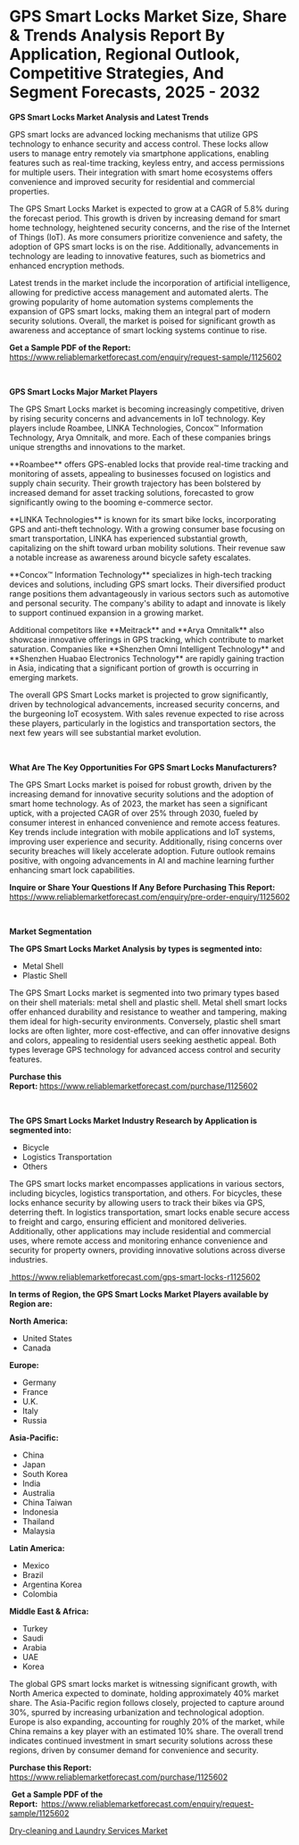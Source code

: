 <p><h1>GPS Smart Locks Market Size, Share & Trends Analysis Report By Application, Regional Outlook, Competitive Strategies, And Segment Forecasts, 2025 - 2032</h1></p><p><strong>GPS Smart Locks Market Analysis and Latest Trends</strong></p>
<p><p>GPS smart locks are advanced locking mechanisms that utilize GPS technology to enhance security and access control. These locks allow users to manage entry remotely via smartphone applications, enabling features such as real-time tracking, keyless entry, and access permissions for multiple users. Their integration with smart home ecosystems offers convenience and improved security for residential and commercial properties.</p><p>The GPS Smart Locks Market is expected to grow at a CAGR of 5.8% during the forecast period. This growth is driven by increasing demand for smart home technology, heightened security concerns, and the rise of the Internet of Things (IoT). As more consumers prioritize convenience and safety, the adoption of GPS smart locks is on the rise. Additionally, advancements in technology are leading to innovative features, such as biometrics and enhanced encryption methods.</p><p>Latest trends in the market include the incorporation of artificial intelligence, allowing for predictive access management and automated alerts. The growing popularity of home automation systems complements the expansion of GPS smart locks, making them an integral part of modern security solutions. Overall, the market is poised for significant growth as awareness and acceptance of smart locking systems continue to rise.</p></p>
<p><strong>Get a Sample PDF of the Report:&nbsp;</strong> <a href="https://www.reliablemarketforecast.com/enquiry/request-sample/1125602?utm_campaign=2195&utm_medium=2&utm_source=Github&utm_content=ia&utm_term=09022025&utm_id=gps-smart-locks">https://www.reliablemarketforecast.com/enquiry/request-sample/1125602</a></p>
<p>&nbsp;</p>
<p><strong>GPS Smart Locks Major Market Players</strong></p>
<p><p>The GPS Smart Locks market is becoming increasingly competitive, driven by rising security concerns and advancements in IoT technology. Key players include Roambee, LINKA Technologies, Concox™ Information Technology, Arya Omnitalk, and more. Each of these companies brings unique strengths and innovations to the market.</p><p>**Roambee** offers GPS-enabled locks that provide real-time tracking and monitoring of assets, appealing to businesses focused on logistics and supply chain security. Their growth trajectory has been bolstered by increased demand for asset tracking solutions, forecasted to grow significantly owing to the booming e-commerce sector.</p><p>**LINKA Technologies** is known for its smart bike locks, incorporating GPS and anti-theft technology. With a growing consumer base focusing on smart transportation, LINKA has experienced substantial growth, capitalizing on the shift toward urban mobility solutions. Their revenue saw a notable increase as awareness around bicycle safety escalates.</p><p>**Concox™ Information Technology** specializes in high-tech tracking devices and solutions, including GPS smart locks. Their diversified product range positions them advantageously in various sectors such as automotive and personal security. The company's ability to adapt and innovate is likely to support continued expansion in a growing market.</p><p>Additional competitors like **Meitrack** and **Arya Omnitalk** also showcase innovative offerings in GPS tracking, which contribute to market saturation. Companies like **Shenzhen Omni Intelligent Technology** and **Shenzhen Huabao Electronics Technology** are rapidly gaining traction in Asia, indicating that a significant portion of growth is occurring in emerging markets.</p><p>The overall GPS Smart Locks market is projected to grow significantly, driven by technological advancements, increased security concerns, and the burgeoning IoT ecosystem. With sales revenue expected to rise across these players, particularly in the logistics and transportation sectors, the next few years will see substantial market evolution.</p></p>
<p>&nbsp;</p>
<p><strong>What Are The Key Opportunities For GPS Smart Locks Manufacturers?</strong></p>
<p><p>The GPS Smart Locks market is poised for robust growth, driven by the increasing demand for innovative security solutions and the adoption of smart home technology. As of 2023, the market has seen a significant uptick, with a projected CAGR of over 25% through 2030, fueled by consumer interest in enhanced convenience and remote access features. Key trends include integration with mobile applications and IoT systems, improving user experience and security. Additionally, rising concerns over security breaches will likely accelerate adoption. Future outlook remains positive, with ongoing advancements in AI and machine learning further enhancing smart lock capabilities.</p></p>
<p><strong>Inquire or Share Your Questions If Any Before Purchasing This Report:</strong> <a href="https://www.reliablemarketforecast.com/enquiry/pre-order-enquiry/1125602?utm_campaign=2195&utm_medium=2&utm_source=Github&utm_content=ia&utm_term=09022025&utm_id=gps-smart-locks">https://www.reliablemarketforecast.com/enquiry/pre-order-enquiry/1125602</a></p>
<p>&nbsp;</p>
<p><strong>Market Segmentation</strong></p>
<p><strong>The GPS Smart Locks Market Analysis by types is segmented into:</strong></p>
<p><ul><li>Metal Shell</li><li>Plastic Shell</li></ul></p>
<p><p>The GPS Smart Locks market is segmented into two primary types based on their shell materials: metal shell and plastic shell. Metal shell smart locks offer enhanced durability and resistance to weather and tampering, making them ideal for high-security environments. Conversely, plastic shell smart locks are often lighter, more cost-effective, and can offer innovative designs and colors, appealing to residential users seeking aesthetic appeal. Both types leverage GPS technology for advanced access control and security features.</p></p>
<p><strong>Purchase this Report:&nbsp;</strong><a href="https://www.reliablemarketforecast.com/purchase/1125602?utm_campaign=2195&utm_medium=2&utm_source=Github&utm_content=ia&utm_term=09022025&utm_id=gps-smart-locks">https://www.reliablemarketforecast.com/purchase/1125602</a></p>
<p>&nbsp;</p>
<p><strong>The GPS Smart Locks Market Industry Research by Application is segmented into:</strong></p>
<p><ul><li>Bicycle</li><li>Logistics Transportation</li><li>Others</li></ul></p>
<p><p>The GPS smart locks market encompasses applications in various sectors, including bicycles, logistics transportation, and others. For bicycles, these locks enhance security by allowing users to track their bikes via GPS, deterring theft. In logistics transportation, smart locks enable secure access to freight and cargo, ensuring efficient and monitored deliveries. Additionally, other applications may include residential and commercial uses, where remote access and monitoring enhance convenience and security for property owners, providing innovative solutions across diverse industries.</p></p>
<p><a href="https://www.reliablemarketforecast.com/gps-smart-locks-r1125602?utm_campaign=2195&utm_medium=2&utm_source=Github&utm_content=ia&utm_term=09022025&utm_id=gps-smart-locks">&nbsp;https://www.reliablemarketforecast.com/gps-smart-locks-r1125602</a></p>
<p><strong>In terms of Region, the GPS Smart Locks Market Players available by Region are:</strong></p>
<p>
    <p> <strong> North America: </strong>
        <ul>
            <li>United States</li>
            <li>Canada</li>
        </ul>
        </p> 
    <p> <strong> Europe: </strong>
        <ul>
            <li>Germany</li>
            <li>France</li>
            <li>U.K.</li>
            <li>Italy</li>
            <li>Russia</li>
        </ul>
        </p> 
    <p> <strong> Asia-Pacific: </strong>
        <ul>
            <li>China</li>
            <li>Japan</li>
            <li>South Korea</li>
            <li>India</li>
            <li>Australia</li>
            <li>China Taiwan</li>
            <li>Indonesia</li>
            <li>Thailand</li>
            <li>Malaysia</li>
        </ul>
        </p> 
    <p> <strong> Latin America: </strong>
        <ul>
            <li>Mexico</li>
            <li>Brazil</li>
            <li>Argentina Korea</li>
            <li>Colombia</li>
        </ul>
        </p> 
    <p> <strong> Middle East & Africa: </strong>
        <ul>
            <li>Turkey</li>
            <li>Saudi</li>
            <li>Arabia</li>
            <li>UAE</li>
            <li>Korea</li>
        </ul>
    </p>
    </p>
<p><p>The global GPS smart locks market is witnessing significant growth, with North America expected to dominate, holding approximately 40% market share. The Asia-Pacific region follows closely, projected to capture around 30%, spurred by increasing urbanization and technological adoption. Europe is also expanding, accounting for roughly 20% of the market, while China remains a key player with an estimated 10% share. The overall trend indicates continued investment in smart security solutions across these regions, driven by consumer demand for convenience and security.</p></p>
<p><strong>Purchase this Report: </strong><a href="https://www.reliablemarketforecast.com/purchase/1125602?utm_campaign=2195&utm_medium=2&utm_source=Github&utm_content=ia&utm_term=09022025&utm_id=gps-smart-locks">https://www.reliablemarketforecast.com/purchase/1125602</a></p>
<p>&nbsp;<strong>Get a Sample PDF of the Report:&nbsp;&nbsp;</strong><a href="https://www.reliablemarketforecast.com/enquiry/request-sample/1125602?utm_campaign=2195&utm_medium=2&utm_source=Github&utm_content=ia&utm_term=09022025&utm_id=gps-smart-locks">https://www.reliablemarketforecast.com/enquiry/request-sample/1125602</a></p>
<p><strong></strong></p>
<p><p><a href="https://github.com/edacruz6/Market-Research-Report-List-1/blob/main/dry-cleaning-and-laundry-services-market.md?utm_campaign=2195&utm_medium=2&utm_source=Github&utm_content=ia&utm_term=09022025&utm_id=gps-smart-locks">Dry-cleaning and Laundry Services Market</a></p></p>